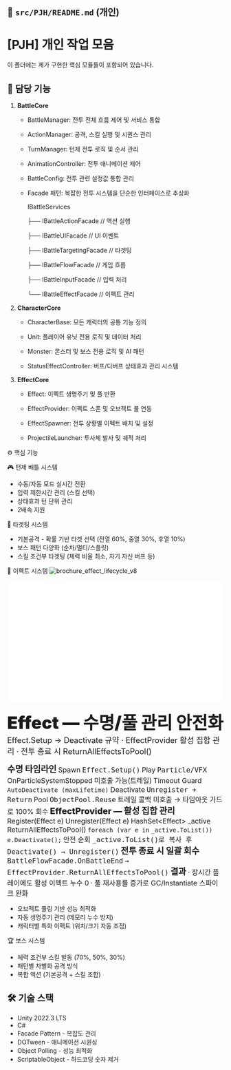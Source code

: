## 📄 `src/PJH/README.md` (개인)

# [PJH] 개인 작업 모음
이 폴더에는 제가 구현한 핵심 모듈들이 포함되어 있습니다.

## 📌 담당 기능
1. **BattleCore**

   - BattleManager: 전투 전체 흐름 제어 및 서비스 통합
   
   - ActionManager: 공격, 스킬 실행 및 시퀀스 관리
   
   - TurnManager: 턴제 전투 로직 및 순서 관리
   
   - AnimationController: 전투 애니메이션 제어
   
   - BattleConfig: 전투 관련 설정값 통합 관리
   
   - Facade 패턴: 복잡한 전투 시스템을 단순한 인터페이스로 추상화
   

     IBattleServices
   
      ├── IBattleActionFacade    // 액션 실행
   
      ├── IBattleUIFacade        // UI 이벤트
   
      ├── IBattleTargetingFacade // 타겟팅
   
      ├── IBattleFlowFacade      // 게임 흐름
   
      ├── IBattleInputFacade     // 입력 처리
   
      └── IBattleEffectFacade    // 이펙트 관리

3. **CharacterCore**
 
   - CharacterBase: 모든 캐릭터의 공통 기능 정의
   
   - Unit: 플레이어 유닛 전용 로직 및 데이터 처리
   
   - Monster: 몬스터 및 보스 전용 로직 및 AI 패턴
   
   - StatusEffectController: 버프/디버프 상태효과 관리 시스템

5. **EffectCore**
 
   - Effect: 이펙트 생명주기 및 풀 반환
   
   - EffectProvider: 이펙트 스폰 및 오브젝트 풀 연동
   
   - EffectSpawner: 전투 상황별 이펙트 배치 및 설정
   
   - ProjectileLauncher: 투사체 발사 및 궤적 처리
  
⚙️ 핵심 기능

🎮 턴제 배틀 시스템

- 수동/자동 모드 실시간 전환
- 입력 제한시간 관리 (스킬 선택)
- 상태효과 턴 단위 관리
- 2배속 지원

🤖 타겟팅 시스템

- 기본공격 - 확률 기반 타겟 선택 (전열 60%, 중열 30%, 후열 10%)
- 보스 패턴 다양화 (순차/멀티/스플릿)
- 스킬 조건부 타겟팅 (체력 비율 최소, 자기 자신 버프 등)

🎨 이펙트 시스템
![brochure_effect_lifecycle_v8](https://github.com/user-attachments/assets/44c19cad-44d0-4cd9-9d36-4b8cdc830089)

<svg xmlns="http://www.w3.org/2000/svg" width="1600" height="900">
  <style>
    .title { font-family: Inter, Arial, sans-serif; font-size: 40px; font-weight: 900; }
    .subtitle { font-family: Inter, Arial, sans-serif; font-size: 18px; fill: #444; }
    .panel { fill: #f8fafc; stroke: #1f2937; stroke-width: 2; rx: 14; }
    .label { font-family: Inter, Arial, sans-serif; font-size: 20px; font-weight: 800; }
    .note  { font-family: Inter, Arial, sans-serif; font-size: 16px; fill: #444; }
    .timeline { stroke: #111827; stroke-width: 4; }
    .bubble { fill: #fff; stroke: #111827; stroke-width: 2; rx: 10; }
    .good   { fill: #dcfce7; stroke: #166534; stroke-width: 2; rx: 10; }
    .warn   { fill: #fee2e2; stroke: #b91c1c; stroke-width: 2; rx: 10; }
    .mono  { font-family: "JetBrains Mono", Consolas, monospace; font-size: 16px; }
    .monoSmall { font-family: "JetBrains Mono", Consolas, monospace; font-size: 14px; }
    .badge { fill: #eef2ff; stroke: #3730a3; stroke-width: 2; rx: 12; }
  .link { stroke: #111827; stroke-width: 2; marker-end: url(#arrowhead); fill: none; }
</style>
  <defs>
    <marker id="arrowhead" markerWidth="10" markerHeight="7" refX="10" refY="3.5" orient="auto">
      <polygon points="0 0, 10 3.5, 0 7" />
    </marker>
  </defs>


  <rect x="0" y="0" width="1600" height="900" fill="#ffffff"/>

  <text x="60" y="80" class="title">Effect — 수명/풀 관리 안전화</text>
  <text x="60" y="115" class="subtitle">Effect.Setup → Deactivate 규약 · EffectProvider 활성 집합 관리 · 전투 종료 시 ReturnAllEffectsToPool()</text>

  <!-- Timeline panel (back to original vertical spacing) -->
  <rect x="60" y="150" width="1480" height="280" class="panel"/>
  <text x="90" y="190" class="label">수명 타임라인</text>
  <line x1="120" y1="260" x2="1500" y2="260" class="timeline"/>

  <!-- stages (original-like positions) -->
  <rect x="150" y="220" width="170" height="80" class="bubble"/>
  <text x="165" y="255" class="note">Spawn</text>
  <text x="165" y="280" class="mono">Effect.Setup()</text>

  <rect x="410" y="220" width="170" height="80" class="bubble"/>
  <text x="425" y="255" class="note">Play</text>
  <text x="425" y="280" class="mono">Particle/VFX</text>

  <!-- Warn: OnParticleSystemStopped (two lines INSIDE, kept) -->
  <rect x="700" y="205" width="240" height="72" class="warn"/>
  <text x="715" y="235" class="note">OnParticleSystemStopped</text>
  <text x="715" y="260" class="note">미호출 가능(트레일)</text>

  <!-- Good: Timeout Guard (below warn, with (maxLifetime) on its own line) -->
  <rect x="700" y="295" width="240" height="68" class="good"/>
  <text x="715" y="320" class="note">Timeout Guard</text>
  <text x="715" y="345" class="monoSmall">AutoDeactivate (maxLifetime)</text>

  
<line x1="820" y1="277" x2="820" y2="295" class="link"/>
<line x1="940" y1="329" x2="980" y2="260" class="link"/>
<rect x="980" y="220" width="190" height="80" class="bubble"/>
  <text x="995" y="255" class="note">Deactivate</text>
  <text x="995" y="280" class="mono">Unregister + Return</text>

  <rect x="1260" y="220" width="170" height="80" class="bubble"/>
  <text x="1275" y="255" class="note">Pool</text>
  <text x="1275" y="280" class="mono">ObjectPool.Reuse</text>

  <!-- Badge (unchanged) -->
  <rect x="1080" y="160" width="430" height="46" class="badge"/>
  <text x="1100" y="190" class="note">트레일 콜백 미호출 → 타임아웃 가드로 100% 회수</text>

  <!-- Provider panel (keep v2 improvements for overflow) -->
  <rect x="60" y="460" width="740" height="360" class="panel"/>
  <text x="90" y="500" class="label">EffectProvider — 활성 집합 관리</text>
  <rect x="90" y="520" width="340" height="220" class="bubble"/>
  <text x="110" y="555" class="note">Register(Effect e)</text>
  <text x="110" y="585" class="note">Unregister(Effect e)</text>
  <text x="110" y="615" class="note">HashSet&lt;Effect&gt; _active</text>
  <text x="110" y="645" class="note">ReturnAllEffectsToPool()</text>
  <text x="110" y="675" class="monoSmall">foreach (var e in</text>
  <text x="110" y="695" class="monoSmall">  _active.ToList())</text>
  <text x="110" y="715" class="monoSmall">  e.Deactivate();</text>

  <rect x="460" y="540" width="320" height="160" class="good"/>
  <text x="480" y="580" class="note">안전 순회</text>
  <text x="480" y="605" class="mono">_active.ToList()로 복사 후</text>
  <text x="480" y="630" class="mono">Deactivate() → Unregister()</text>

  <!-- End-of-battle panel (restore original stacked result box) -->
  <rect x="840" y="460" width="720" height="360" class="panel"/>
  <text x="870" y="500" class="label">전투 종료 시 일괄 회수</text>
  <rect x="870" y="530" width="640" height="120" class="bubble"/>
  <text x="890" y="565" class="mono">BattleFlowFacade.OnBattleEnd</text>
  <text x="890" y="595" class="mono">→ EffectProvider.ReturnAllEffectsToPool()</text>

  <rect x="870" y="680" width="640" height="120" class="good"/>
  <text x="890" y="720" class="label">결과</text>
  <text x="890" y="750" class="note">· 장시간 플레이에도 활성 이펙트 누수 0</text>
  <text x="890" y="780" class="note">· 풀 재사용률 증가로 GC/Instantiate 스파이크 완화</text>
</svg>

- 오브젝트 풀링 기반 성능 최적화
- 자동 생명주기 관리 (메모리 누수 방지)
- 캐릭터별 특화 이펙트 (위치/크기 자동 조정)

🏆 보스 시스템

- 체력 조건부 스킬 발동 (70%, 50%, 30%)
- 패턴별 차별화 공격 방식
- 복합 액션 (기본공격 + 스킬 조합)

## 🛠 기술 스택
- Unity 2022.3 LTS
- C#
- Facade Pattern - 복잡도 관리
- DOTween - 애니메이션 시퀀싱
- Object Polling - 성능 최적화
- ScriptableObject - 하드코딩 숫자 제거
